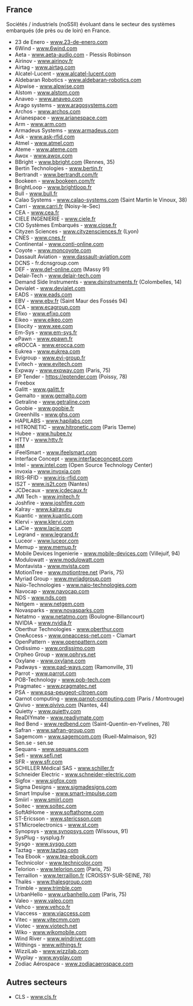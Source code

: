France
------

Sociétés / industriels (noSSII) évoluant dans le secteur des systèmes embarqués
(de près ou de loin) en France.

- 23 de Enero - www.23-de-enero.com
- 6Wind - www.6wind.com
- Aeta - www.aeta-audio.com - Plessis Robinson
- Airinov - www.airinov.fr
- Airtag - www.airtag.com
- Alcatel-Lucent - www.alcatel-lucent.com
- Aldebaran Robotics - www.aldebaran-robotics.com
- Alpwise - www.alpwise.com
- Alstom - www.alstom.com
- Anaveo - www.anaveo.com
- Arago systems - www.aragosystems.com
- Archos - www.archos.com
- Arianespace - www.arianespace.com
- Arm - www.arm.com
- Armadeus Systems - www.armadeus.com
- Ask - www.ask-rfid.com
- Atmel - www.atmel.com
- Ateme - www.ateme.com
- Awox - www.awox.com
- BBright - www.bbright.com (Rennes, 35)
- Bertin Technologies - www.bertin.fr
- Bertrandt - www.bertrandt.com/fr
- Bookeen - www.bookeen.com/fr
- BrightLoop - www.brightloop.fr
- Bull - www.bull.fr
- Calao Systems - www.calao-systems.com (Saint Martin le Vinoux, 38)
- Carri - www.carri.fr (Noisy-le-Sec)
- CEA - www.cea.fr
- CIELE INGENIERIE - www.ciele.fr
- CIO Systèmes Embarqués - www.ciose.fr
- Cityzen Sciences - www.cityzensciences.fr (Lyon)
- CNES - www.cnes.fr
- Continental - www.conti-online.com
- Coyote - www.moncoyote.com
- Dassault Aviation - www.dassault-aviation.com
- DCNS - fr.dcnsgroup.com
- DEF - www.def-online.com (Massy 91)
- Delair-Tech - www.delair-tech.com
- Demand Side Instruments - www.dsinstruments.fr (Colombelles, 14)
- Devialet - www.devialet.com
- EADS - www.eads.com
- EBV - www.ebv.fr (Saint Maur des Fossés 94)
- ECA - www.ecagroup.com
- Efixo - www.efixo.com
- Eikeo - www.eikeo.com
- Eliocity - www.xee.com
- Em-Sys - www.em-sys.fr
- ePawn - www.epawn.fr
- eROCCA - www.erocca.com
- Eukrea - www.eukrea.com
- Evigroup - www.evi-group.fr
- Evitech - www.evitech.com
- Expway - www.expway.com (Paris, 75)
- EP Tender - https://eptender.com (Poissy, 78)
- Freebox
- Galitt - www.galitt.fr
- Gemalto - www.gemalto.com
- Getraline - www.getraline.com
- Goobie - www.goobie.fr
- Greenhills - www.ghs.com
- HAPILABS - www.hapilabs.com
- HITRONETIC - www.hitronetic.com (Paris 13eme)
- Hubee - www.hubee.tv
- HTTV - www.httv.fr
- IBM
- iFeelSmart - www.ifeelsmart.com
- Interface Concept - www.interfaceconcept.com
- Intel - www.intel.com (Open Source Technology Center)
- invoxia - www.invoxia.com
- IRIS-RFID - www.iris-rfid.com
- IS2T - www.is2t.com (Nantes)
- JCDecaux - www.jcdecaux.fr
- JMI Tech - www.jmitech.fr
- Joshfire - www.joshfire.com
- Kalray - www.kalray.eu
- Kuantic - www.kuantic.com
- Klervi - www.klervi.com
- LaCie - www.lacie.com
- Legrand - www.legrand.fr
- Luceor - www.luceor.com
- Memup - www.memup.fr
- Mobile Devices Ingenierie - www.mobile-devices.com (Villejuif, 94)
- Modulowatt - www.modulowatt.com
- Montavista - www.mvista.com
- MotionTree - www.motiontree.net (Paris, 75)
- Myriad Group - www.myriadgroup.com
- Naïo-Technologies - www.naio-technologies.com
- Navocap - www.navocap.com
- NDS - www.nds.com
- Netgem - www.netgem.com
- Novasparks - www.novasparks.com
- Netatmo - www.netatmo.com (Boulogne-Billancourt)
- NVIDIA - www.nvidia.fr
- Oberthur Technologies - www.oberthur.com
- OneAccess - www.oneaccess-net.com - Clamart
- OpenPattern - www.openpattern.com
- Ordissimo - www.ordissimo.com
- Orpheo Group - www.ophrys.net
- Oxylane - www.oxylane.com
- Padways - www.pad-ways.com (Ramonville, 31)
- Parrot - www.parrot.com
- POB-Technology - www.pob-tech.com
- Pragmatec - www.pragmatec.net
- PSA - www.psa-peugeot-citroen.com
- Qarnot computing - www.qarnot-computing.com (Paris / Montrouge)
- Qivivo - www.qivivo.com (Nantes, 44)
- Quietty - www.quietty.com
- ReaDIYmate - www.readiymate.com
- Red Bend - www.redbend.com (Saint-Quentin-en-Yvelines, 78)
- Safran - www.safran-group.com
- Sagemcom - www.sagemcom.com (Rueil-Malmaison, 92)
- Sen.se - sen.se
- Sequans - www.sequans.com
- Sefi - www.sefi.net
- SFR - www.sfr.com
- SCHILLER Médical SAS - www.schiller.fr
- Schneider Electric - www.schneider-electric.com
- Sigfox - www.sigfox.com
- Sigma Designs - www.sigmadesigns.com
- Smart Impulse - www.smart-impulse.com
- Smiirl - www.smiirl.com
- Soitec - www.soitec.com
- SoftAtHome - www.softathome.com
- ST-Ericsson - www.stericsson.com
- STMicroelectronics - www.st.com
- Synopsys - www.synopsys.com (Wissous, 91)
- SysPlug - sysplug.fr
- Sysgo - www.sysgo.com
- Taztag - www.taztag.com
- Tea Ebook - www.tea-ebook.com
- Technicolor - www.technicolor.com
- Telorion - www.telorion.com (Paris, 75)
- Terraillon - www.terraillon.fr (CROISSY-SUR-SEINE, 78)
- Thalès - www.thalesgroup.com
- Trimble - www.trimble.com
- UrbanHello - www.urbanhello.com (Paris, 75)
- Valeo - www.valeo.com
- Vehco - www.vehco.fr
- Viaccess - www.viaccess.com
- Vitec - www.vitecmm.com
- Viotec - www.viotech.net
- Wiko - www.wikomobile.com
- Wind River - www.windriver.com
- Withings - www.withings.fr
- WizziLab - www.wizzilab.com
- Wyplay - www.wyplay.com
- Zodiac Aérospace - www.zodiacaerospace.com

Autres secteurs
---------------

- CLS - www.cls.fr
